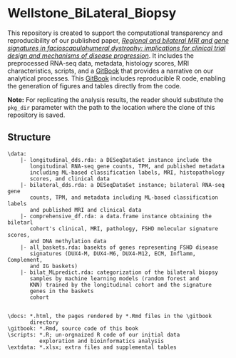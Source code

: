 # Wellstone_BiLateral_Biopsy

This repository is created to support the computational transparency and reproducibility of our published paper, [_Regional and bilateral MRI and gene signatures in facioscapulohumeral dystrophy: implications for clinical trial design and mechanisms of disease progression_](https://doi.org/10.1093/hmg/ddae007). It includes the preprocessed RNA-seq data, metadata, histology scores, MRI characteristics, scripts, and a [GitBook](https://fredhutch.github.io/Wellstone_BiLateral_Biopsy/index.html) that provides a narrative on our analytical processes. This [GitBook](https://fredhutch.github.io/Wellstone_BiLateral_Biopsy/index.html) includes reproducible R code, enabling the generation of figures and tables directly from the code. 

__Note:__ For replicating the analysis results, the reader should substitute the `pkg_dir` parameter with the path to the location where the clone of this repository is saved.

## Structure
```
\data: 
    |- longitudinal_dds.rda: a DESeqDataSet instance include the 
       longitudinal RNA-seq gene counts, TPM, and published metadata 
       including ML-based classification labels, MRI, histopathology 
       scores, and clinical data
    |- bilateral_dds.rda: a DESeqDataSet instance; bilateral RNA-seq gene
       counts, TPM, and metadata including ML-based classification labels 
       and published MRI and clinical data
    |- comprehensive_df.rda: a data.frame instance obtaining the biletarl
       cohort's clinical, MRI, pathology, FSHD molecular signature scores,
       and DNA methylation data
    |- all_baskets.rda: basekts of genes representing FSHD disease 
       signatures (DUX4-M, DUX4-M6, DUX4-M12, ECM, Inflamm, Complement,
       and IG baskets)
    |- bilat_MLpredict.rda: categorization of the bilateral biopsy
       samples by machine learning models (random forest and 
       KNN) trained by the longitudinal cohort and the signature
       genes in the baskets
       cohort 
       

\docs: *.html, the pages rendered by *.Rmd files in the \gitbook
       directory
\gitbook: *.Rmd, source code of this book
\scripts: *.R; un-orgnaized R code of our initial data 
          exploration and bioinformatics analysis
\extdata: *.xlsx; extra files and supplemental tables
```
